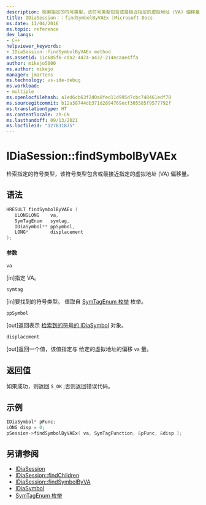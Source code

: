 ```yaml
---
description: 检索指定的符号类型，该符号类型包含或最接近指定的虚拟地址 (VA) 偏移量。
title: IDiaSession：：findSymbolByVAEx |Microsoft Docs
ms.date: 11/04/2016
ms.topic: reference
dev_langs:
- C++
helpviewer_keywords:
- IDiaSession::findSymbolByVAEx method
ms.assetid: 11c685f6-cda2-4474-a432-214ecaae4ffa
author: mikejo5000
ms.author: mikejo
manager: jmartens
ms.technology: vs-ide-debug
ms.workload:
- multiple
ms.openlocfilehash: a1ed6cb63f2d0a8fed11d995d7cbc748461edf70
ms.sourcegitcommit: b12a38744db371d2894769ecf305585f9577792f
ms.translationtype: HT
ms.contentlocale: zh-CN
ms.lasthandoff: 09/13/2021
ms.locfileid: "127831875"
---
```

# <a name="idiasessionfindsymbolbyvaex"></a>IDiaSession::findSymbolByVAEx
检索指定的符号类型，该符号类型包含或最接近指定的虚拟地址 (VA) 偏移量。

## <a name="syntax"></a>语法

```C++
HRESULT findSymbolByVAEx ( 
   ULONGLONG    va,
   SymTagEnum   symtag,
   IDiaSymbol** ppSymbol,
   LONG*        displacement
);
```

#### <a name="parameters"></a>参数
 `va`

[in]指定 VA。

 `symtag`

[in]要找到的符号类型。 值取自 [SymTagEnum 枚举](../../debugger/debug-interface-access/symtagenum.md) 枚举。

 `ppSymbol`

[out]返回表示 [检索到的符号的 IDiaSymbol](../../debugger/debug-interface-access/idiasymbol.md) 对象。

 `displacement`

[out]返回一个值，该值指定与 给定的虚拟地址的偏移 `va` 量。

## <a name="return-value"></a>返回值
 如果成功，则返回 `S_OK` ;否则返回错误代码。

## <a name="example"></a>示例

```C++
IDiaSymbol* pFunc;
LONG disp = 0;
pSession->findSymbolByVAEx( va, SymTagFunction, &pFunc, &disp );
```

## <a name="see-also"></a>另请参阅
- [IDiaSession](../../debugger/debug-interface-access/idiasession.md)
- [IDiaSession::findChildren](../../debugger/debug-interface-access/idiasession-findchildren.md)
- [IDiaSession::findSymbolByVA](../../debugger/debug-interface-access/idiasession-findsymbolbyva.md)
- [IDiaSymbol](../../debugger/debug-interface-access/idiasymbol.md)
- [SymTagEnum 枚举](../../debugger/debug-interface-access/symtagenum.md)
